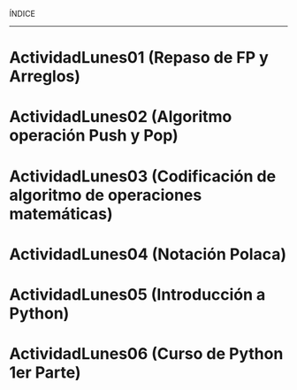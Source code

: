 ÍNDICE
___________________________________________________________________________________________________________________________________________________________________________________

# ActividadLunes01 (Repaso de FP y Arreglos)
# ActividadLunes02 (Algoritmo operación Push y Pop)
# ActividadLunes03 (Codificación de algoritmo de operaciones matemáticas)
# ActividadLunes04 (Notación Polaca)
# ActividadLunes05 (Introducción a Python)
# ActividadLunes06 (Curso de Python 1er Parte)
